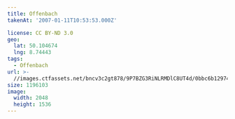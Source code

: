 ```yaml
---
title: Offenbach
takenAt: '2007-01-11T10:53:53.000Z'

license: CC BY-ND 3.0
geo:
  lat: 50.104674
  lng: 8.74443
tags:
  - Offenbach
url: >-
  //images.ctfassets.net/bncv3c2gt878/9P7BZG3RiNLRMDlC8UT4d/0bbc6b12974b83c874885df8748b3e2c/offenbach_4545506612_o
size: 1196103
image:
  width: 2048
  height: 1536
---
```

